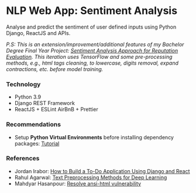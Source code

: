 # NLP Web App: Sentiment Analysis

Analyse and predict the sentiment of user defined inputs using Python Django, ReactJS and APIs.

_P.S: This is an extension/improvement/additional features of my Bachelor Degree Final Year Project: [Sentiment Analysis Approach for Reputation Evaluation](https://github.com/dejongyeong/sentiment-analysis). This iteration uses TensorFlow and some pre-processing methods, e.g., html tags cleaning, to lowercase, digits removal, expand contractions, etc. before model training._

### **Technology**

- Python 3.9
- Django REST Framework
- ReactJS + ESLint AirBnB + Prettier

### **Recommendations**

- Setup **Python Virtual Environments** before installing dependency packages: [Tutorial](https://docs.python.org/3.9/library/venv.html)

### **References**

- Jordan Irabor: [How to Build a To-Do Application Using Django and React](https://www.digitalocean.com/community/tutorials/build-a-to-do-application-using-django-and-react)
- Rahul Agarwal: [Text Preprocessing Methods for Deep Learning](https://towardsdatascience.com/nlp-learning-series-part-1-text-preprocessing-methods-for-deep-learning-20085601684b)
- Mahdyar Hasanpour: [Resolve ansi-html vulnerability](https://github.com/Tjatse/ansi-html/issues/19#issuecomment-936734884)
